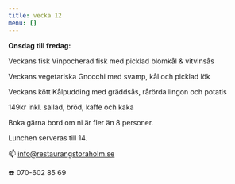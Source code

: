```yaml
---
title: vecka 12
menu: []
---
```

**Onsdag till fredag:**

Veckans fisk
Vinpocherad fisk med picklad blomkål & vitvinsås

Veckans vegetariska
Gnocchi med svamp, kål och picklad lök 

Veckans kött
Kålpudding med gräddsås, rårörda lingon och potatis

149kr inkl. sallad, bröd, kaffe och kaka

Boka gärna bord om ni är fler än 8 personer.

Lunchen serveras till 14.[](https://www.restaurangstoraholm.se/helg/?i=2)

📫 info@restaurangstoraholm.se

☎️ 070-602 85 69